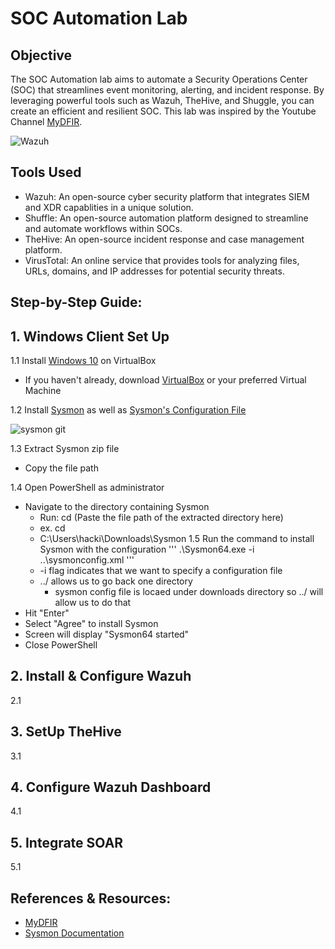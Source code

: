 # SOC Automation Lab

## Objective

The SOC Automation lab aims to automate a Security Operations Center (SOC) that streamlines event monitoring, alerting, and incident response. By leveraging powerful tools such as Wazuh, TheHive, and Shuggle, you can create an efficient and resilient SOC. This lab was inspired by the Youtube Channel <a href="https://www.youtube.com/MyDFIR">MyDFIR</a>. 

![Wazuh](https://github.com/user-attachments/assets/50e06c6b-8ca4-4d46-b630-faf67cfe7df7)


## Tools Used

- Wazuh: An open-source cyber security platform that integrates SIEM and XDR capablities in a unique solution.
- Shuffle: An open-source automation platform designed to streamline and automate workflows within SOCs.
- TheHive: An open-source incident response and case management platform.
- VirusTotal: An online service that provides tools for analyzing files, URLs, domains, and IP addresses for potential security threats.


## Step-by-Step Guide:

## 1. Windows Client Set Up

1.1 Install <a href="https://www.microsoft.com/en-ca/software-download/windows10ISO">Windows 10</a> on VirtualBox
- If you haven't already, download <a href="https://www.virtualbox.org/">VirtualBox</a> or your preferred Virtual Machine
  
1.2 Install <a href="https://learn.microsoft.com/en-us/sysinternals/downloads/sysmon">Sysmon</a> as well as <a href="https://github.com/olafhartong/sysmon-modular/blob/master/sysmonconfig.xml">Sysmon's Configuration File</a>

![sysmon git](https://github.com/user-attachments/assets/b9d900d1-ad9a-4a4e-8e64-83191e12ee15)

1.3 Extract Sysmon zip file
- Copy the file path
  
1.4 Open PowerShell as administrator
- Navigate to the directory containing Sysmon
  - Run: cd (Paste the file path of the extracted directory here)
  - ex. cd
  - C:\Users\hacki\Downloads\Sysmon 
1.5 Run the command to install Sysmon with the configuration
'''
    .\Sysmon64.exe -i ..\sysmonconfig.xml
'''
  - -i flag indicates that we want to specify a configuration file
  - ../ allows us to go back one directory
     - sysmon config file is locaed under downloads directory so ../ will allow us to do that
- Hit "Enter"
- Select "Agree" to install Sysmon
- Screen will display "Sysmon64 started"
- Close PowerShell


## 2. Install & Configure Wazuh
2.1

## 3. SetUp TheHive
3.1

## 4. Configure Wazuh Dashboard
4.1

## 5. Integrate SOAR
5.1

## References & Resources:

- <a href="https://www.youtube.com/@mydfir">MyDFIR</a>
- <a href="https://learn.microsoft.com/en-us/sysinternals/downloads/sysmon">Sysmon Documentation</a>
